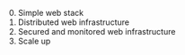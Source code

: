 0. Simple web stack
1. Distributed web infrastructure
2. Secured and monitored web infrastructure
3. Scale up
